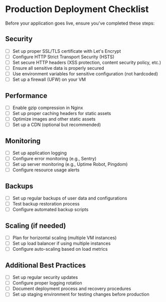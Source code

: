 # Production Deployment Checklist

Before your application goes live, ensure you've completed these steps:

## Security

- [ ] Set up proper SSL/TLS certificate with Let's Encrypt
- [ ] Configure HTTP Strict Transport Security (HSTS)
- [ ] Set secure HTTP headers (XSS protection, content security policy, etc.)
- [ ] Ensure all sensitive data is properly secured
- [ ] Use environment variables for sensitive configuration (not hardcoded)
- [ ] Set up a firewall (UFW) on your VM

## Performance

- [ ] Enable gzip compression in Nginx
- [ ] Set up proper caching headers for static assets
- [ ] Optimize images and other static assets
- [ ] Set up a CDN (optional but recommended)

## Monitoring

- [ ] Set up application logging
- [ ] Configure error monitoring (e.g., Sentry)
- [ ] Set up server monitoring (e.g., Uptime Robot, Pingdom)
- [ ] Configure resource usage alerts

## Backups

- [ ] Set up regular backups of user data and configurations
- [ ] Test backup restoration process
- [ ] Configure automated backup scripts

## Scaling (if needed)

- [ ] Plan for horizontal scaling (multiple VM instances)
- [ ] Set up load balancer if using multiple instances
- [ ] Configure auto-scaling based on load metrics

## Additional Best Practices

- [ ] Set up regular security updates
- [ ] Configure proper logging rotation
- [ ] Document deployment process and recovery procedures
- [ ] Set up staging environment for testing changes before production
